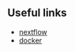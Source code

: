 ## Useful links

* [nextflow](https://www.nextflow.io/)
* [docker](https://www.docker.com/products/docker-desktop)
